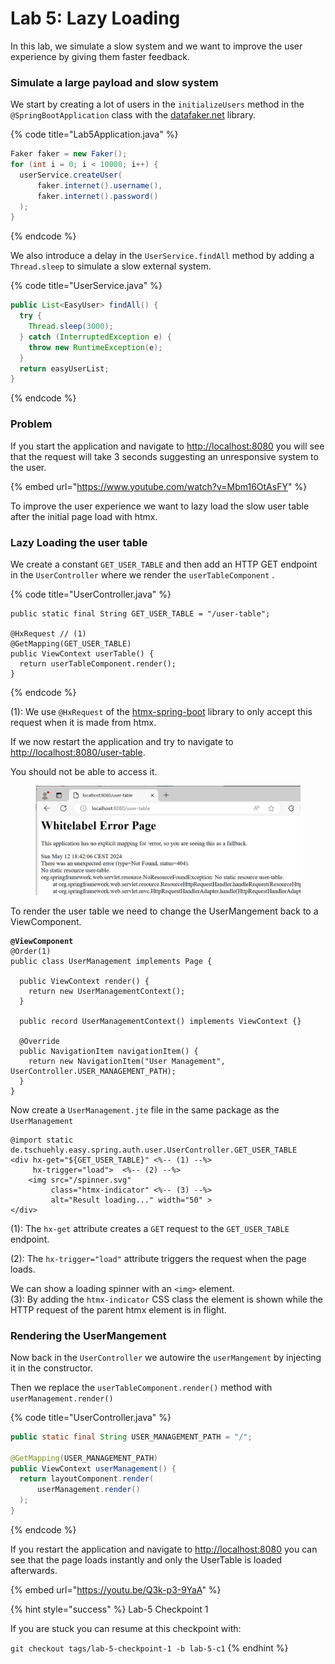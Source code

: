 # Lab 5: Lazy Loading

In this lab, we simulate a slow system and we want to improve the user experience by giving them faster feedback.

### Simulate a large payload and slow system

We start by creating a lot of users in the `initializeUsers` method in the `@SpringBootApplication` class with the [datafaker.net](https://www.datafaker.net/) library.

{% code title="Lab5Application.java" %}
```java
Faker faker = new Faker();
for (int i = 0; i < 10000; i++) {
  userService.createUser(
      faker.internet().username(),
      faker.internet().password()
  );
}
```
{% endcode %}

We also introduce a delay in the `UserService.findAll` method by adding a `Thread.sleep` to simulate a slow external system.

{% code title="UserService.java" %}
```java
public List<EasyUser> findAll() {
  try {
    Thread.sleep(3000);
  } catch (InterruptedException e) {
    throw new RuntimeException(e);
  }
  return easyUserList;
} 
```
{% endcode %}

### Problem

If you start the application and navigate to [http://localhost:8080](http://localhost:8080/) you will see that the request will take 3 seconds suggesting an unresponsive system to the user.

{% embed url="https://www.youtube.com/watch?v=Mbm16OtAsFY" %}

To improve the user experience we want to lazy load the slow user table after the initial page load with htmx.

### Lazy Loading the user table

We create a constant `GET_USER_TABLE` and then add an HTTP GET endpoint in the `UserController` where we render the `userTableComponent` .&#x20;

{% code title="UserController.java" %}
```
public static final String GET_USER_TABLE = "/user-table";

@HxRequest // (1)
@GetMapping(GET_USER_TABLE)
public ViewContext userTable() {
  return userTableComponent.render();
}
```
{% endcode %}

(1): We use `@HxRequest`  of the [htmx-spring-boot](https://github.com/wimdeblauwe/htmx-spring-boot) library to only accept this request when it is made from htmx.

If we now restart the application and try to navigate to [http://localhost:8080/user-table](http://localhost:8080/user-table).

You should not be able to access it.

<figure><img src="../.gitbook/assets/image (1) (1) (1) (1) (1).png" alt=""><figcaption></figcaption></figure>

To render the user table we need to change the UserMangement back to a ViewComponent.

<pre class="language-java" data-title="UserManagement.java"><code class="lang-java"><strong>@ViewComponent
</strong>@Order(1)
public class UserManagement implements Page {

  public ViewContext render() {
    return new UserManagementContext();
  }

  public record UserManagementContext() implements ViewContext {}

  @Override
  public NavigationItem navigationItem() {
    return new NavigationItem("User Management", UserController.USER_MANAGEMENT_PATH);
  }
}
</code></pre>

Now create a `UserManagement.jte` file in the same package as the `UserManagement`

```
@import static de.tschuehly.easy.spring.auth.user.UserController.GET_USER_TABLE
<div hx-get="${GET_USER_TABLE}" <%-- (1) --%>
     hx-trigger="load">  <%-- (2) --%>
    <img src="/spinner.svg" 
         class="htmx-indicator" <%-- (3) --%>
         alt="Result loading..." width="50" >
</div>
```

(1): The `hx-get` attribute creates a `GET` request to the `GET_USER_TABLE` endpoint.&#x20;

(2): The `hx-trigger="load"` attribute triggers the request when the page loads.&#x20;

We can show a loading spinner with an `<img>` element. \
(3): By adding the `htmx-indicator` CSS class the element is shown while the HTTP request of the parent htmx element is in flight.

### Rendering the UserMangement

Now back in the `UserController` we autowire the `userMangement` by injecting it in the constructor.

Then we replace the `userTableComponent.render()` method with `userManagement.render()`&#x20;

{% code title="UserController.java" %}
```java
public static final String USER_MANAGEMENT_PATH = "/";

@GetMapping(USER_MANAGEMENT_PATH)
public ViewContext userManagement() {
  return layoutComponent.render(
      userManagement.render()
  );
}
```
{% endcode %}

If you restart the application and navigate to [http://localhost:8080](http://localhost:8080/) you can see that the page loads instantly and only the UserTable is loaded afterwards.

{% embed url="https://youtu.be/Q3k-p3-9YaA" %}

{% hint style="success" %}
Lab-5 Checkpoint 1

If you are stuck you can resume at this checkpoint with:

`git checkout tags/lab-5-checkpoint-1 -b lab-5-c1`
{% endhint %}

